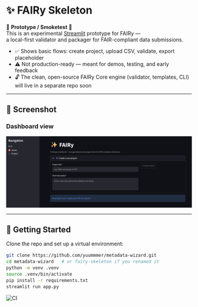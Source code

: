 # ✨ FAIRy Skeleton

🚧 **Prototype / Smoketest** 🚧  
This is an experimental [Streamlit](https://streamlit.io/) prototype for FAIRy —  
a local-first validator and packager for FAIR-compliant data submissions.  

- ✅ Shows basic flows: create project, upload CSV, validate, export placeholder  
- ⚠️ Not production-ready — meant for demos, testing, and early feedback  
- 🔓 The clean, open-source FAIRy Core engine (validator, templates, CLI) will live in a separate repo soon

---

## 📸 Screenshot

### Dashboard view
![FAIRy Dashboard](FAIRy_Dash.png)

---

## 🚀 Getting Started

Clone the repo and set up a virtual environment:

```bash
git clone https://github.com/yuummmer/metadata-wizard.git
cd metadata-wizard   # or fairy-skeleton if you renamed it
python -m venv .venv
source .venv/bin/activate
pip install -r requirements.txt
streamlit run app.py
```
![CI](https://github.com/<your-username>/<your-repo>/actions/workflows/ci.yml/badge.svg)
